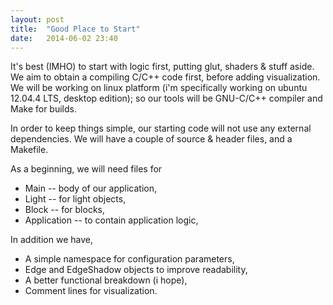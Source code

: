 ```yaml
---
layout: post
title:  "Good Place to Start"
date:   2014-06-02 23:40
---
```


It's best (IMHO) to start with logic first, putting glut, shaders & stuff aside.
We aim to obtain a compiling C/C++ code first, before adding visualization.
We will be working on linux platform (i'm specifically working on ubuntu 12.04.4 LTS, 
desktop edition); so our tools will be GNU-C/C++ compiler and Make for builds. 

In order to keep things simple, our starting code will not use any external dependencies.
We will have a couple of source & header files, and a Makefile.

As a beginning, we will need files for

 * Main -- body of our application,
 * Light -- for light objects,
 * Block -- for blocks,
 * Application -- to contain application logic,

In addition we have,

 * A simple namespace for configuration parameters,
 * Edge and EdgeShadow objects to improve readability,
 * A better functional breakdown (i hope),
 * Comment lines for visualization.

